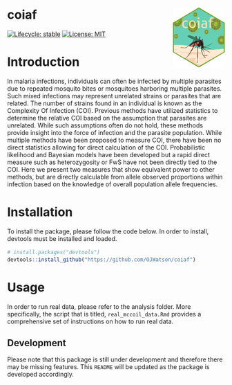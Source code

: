 
<!-- README.md is generated from README.Rmd. Please edit that file -->

# coiaf <a href='https://github.com/OJWatson/coiaf'><img src='man/figures/logo.png' align="right" height="139" /></a>

<!-- badges: start -->

[![Lifecycle:
stable](https://img.shields.io/badge/lifecycle-stable-brightgreen.svg)](https://www.tidyverse.org/lifecycle/#stable)
[![License:
MIT](https://img.shields.io/badge/License-MIT-yellow.svg)](https://opensource.org/licenses/MIT)
<!-- badges: end -->

# Introduction

In malaria infections, individuals can often be infected by multiple
parasites due to repeated mosquito bites or mosquitoes harboring
multiple parasites. Such mixed infections may represent unrelated
strains or parasites that are related. The number of strains found in an
individual is known as the Complexity Of Infection (COI). Previous
methods have utilized statistics to determine the relative COI based on
the assumption that parasites are unrelated. While such assumptions
often do not hold, these methods provide insight into the force of
infection and the parasite population. While multiple methods have been
proposed to measure COI, there have been no direct statistics allowing
for direct calculation of the COI. Probabilistic likelihood and Bayesian
models have been developed but a rapid direct measure such as
heterozygosity or FwS have not been directly tied to the COI. Here we
present two measures that show equivalent power to other methods, but
are directly calculable from allele observed proportions within
infection based on the knowledge of overall population allele
frequencies.

# Installation

To install the package, please follow the code below. In order to
install, devtools must be installed and loaded.

``` r
# install.packages("devtools")
devtools::install_github("https://github.com/OJWatson/coiaf")
```

# Usage

In order to run real data, please refer to the analysis folder. More
specifically, the script that is titled, `real_mccoil_data.Rmd` provides
a comprehensive set of instructions on how to run real data.

## Development

Please note that this package is still under development and therefore
there may be missing features. This `README` will be updated as the
package is developed accordingly.
